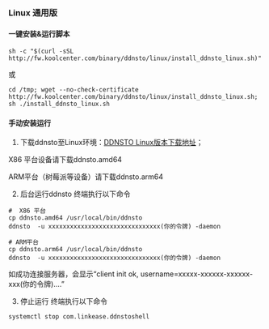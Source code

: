 ### Linux 通用版

#### 一键安装&运行脚本
``` shell
sh -c "$(curl -sSL http://fw.koolcenter.com/binary/ddnsto/linux/install_ddnsto_linux.sh)"
```
或
``` shell
cd /tmp; wget --no-check-certificate http://fw.koolcenter.com/binary/ddnsto/linux/install_ddnsto_linux.sh; sh ./install_ddnsto_linux.sh
```

#### 手动安装运行
1. 下载ddnsto至Linux环境：[DDNSTO Linux版本下载地址](https://fw.koolcenter.com/binary/ddnsto/linux/)；


 X86 平台设备请下载ddnsto.amd64

 ARM平台（树莓派等设备）请下载ddnsto.arm64  

 2. 后台运行ddnsto
 终端执行以下命令
``` shell
#  X86 平台
cp ddnsto.amd64 /usr/local/bin/ddnsto
ddnsto  -u xxxxxxxxxxxxxxxxxxxxxxxxxxxxxxx(你的令牌) -daemon
```

``` shell
# ARM平台
cp ddnsto.arm64 /usr/local/bin/ddnsto
ddnsto  -u xxxxxxxxxxxxxxxxxxxxxxxxxxxxxxx(你的令牌) -daemon
```

如成功连接服务器，会显示“client init ok, username=xxxxx-xxxxxx-xxxxxx-xxx(你的令牌)....”

3. 停止运行
终端执行以下命令
``` shell
systemctl stop com.linkease.ddnstoshell
```